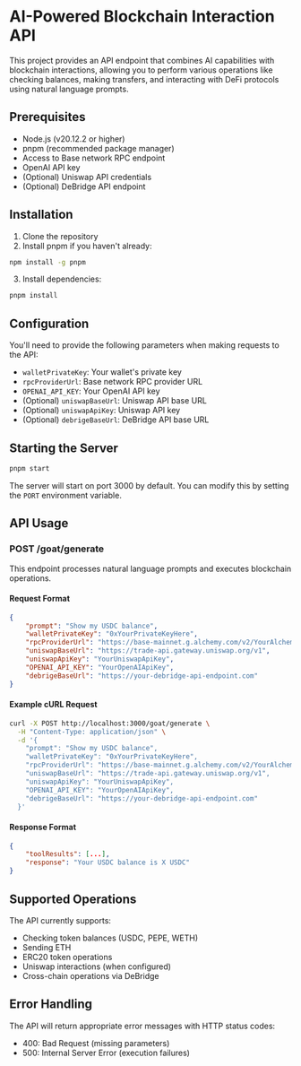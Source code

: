 # AI-Powered Blockchain Interaction API

This project provides an API endpoint that combines AI capabilities with blockchain interactions, allowing you to perform various operations like checking balances, making transfers, and interacting with DeFi protocols using natural language prompts.

## Prerequisites

- Node.js (v20.12.2 or higher)
- pnpm (recommended package manager)
- Access to Base network RPC endpoint
- OpenAI API key
- (Optional) Uniswap API credentials
- (Optional) DeBridge API endpoint

## Installation

1. Clone the repository
2. Install pnpm if you haven't already:
```bash
npm install -g pnpm
```
3. Install dependencies:
```bash
pnpm install
```

## Configuration

You'll need to provide the following parameters when making requests to the API:

- `walletPrivateKey`: Your wallet's private key
- `rpcProviderUrl`: Base network RPC provider URL
- `OPENAI_API_KEY`: Your OpenAI API key
- (Optional) `uniswapBaseUrl`: Uniswap API base URL
- (Optional) `uniswapApiKey`: Uniswap API key
- (Optional) `debrigeBaseUrl`: DeBridge API base URL

## Starting the Server

```bash
pnpm start
```

The server will start on port 3000 by default. You can modify this by setting the `PORT` environment variable.

## API Usage

### POST /goat/generate

This endpoint processes natural language prompts and executes blockchain operations.

#### Request Format

```json
{
    "prompt": "Show my USDC balance",
    "walletPrivateKey": "0xYourPrivateKeyHere",
    "rpcProviderUrl": "https://base-mainnet.g.alchemy.com/v2/YourAlchemyKey",
    "uniswapBaseUrl": "https://trade-api.gateway.uniswap.org/v1",
    "uniswapApiKey": "YourUniswapApiKey",
    "OPENAI_API_KEY": "YourOpenAIApiKey",
    "debrigeBaseUrl": "https://your-debridge-api-endpoint.com"
}
```

#### Example cURL Request

```bash
curl -X POST http://localhost:3000/goat/generate \
  -H "Content-Type: application/json" \
  -d '{
    "prompt": "Show my USDC balance",
    "walletPrivateKey": "0xYourPrivateKeyHere",
    "rpcProviderUrl": "https://base-mainnet.g.alchemy.com/v2/YourAlchemyKey",
    "uniswapBaseUrl": "https://trade-api.gateway.uniswap.org/v1",
    "uniswapApiKey": "YourUniswapApiKey",
    "OPENAI_API_KEY": "YourOpenAIApiKey",
    "debrigeBaseUrl": "https://your-debridge-api-endpoint.com"
  }'
```

#### Response Format

```json
{
    "toolResults": [...],
    "response": "Your USDC balance is X USDC"
}
```

## Supported Operations

The API currently supports:
- Checking token balances (USDC, PEPE, WETH)
- Sending ETH
- ERC20 token operations
- Uniswap interactions (when configured)
- Cross-chain operations via DeBridge

## Error Handling

The API will return appropriate error messages with HTTP status codes:
- 400: Bad Request (missing parameters)
- 500: Internal Server Error (execution failures)
